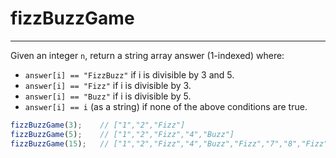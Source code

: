 # fizzBuzzGame

---

Given an integer `n`, return a string array answer (1-indexed) where:

* `answer[i] == "FizzBuzz"` if i is divisible by 3 and 5.
* `answer[i] == "Fizz"` if i is divisible by 3.
* `answer[i] == "Buzz"` if i is divisible by 5.
* `answer[i] == i` (as a string) if none of the above conditions are true.

```js
fizzBuzzGame(3);    // ["1","2","Fizz"]
fizzBuzzGame(5);    // ["1","2","Fizz","4","Buzz"]
fizzBuzzGame(15);   // ["1","2","Fizz","4","Buzz","Fizz","7","8","Fizz","Buzz","11","Fizz","13","14","FizzBuzz"]
```